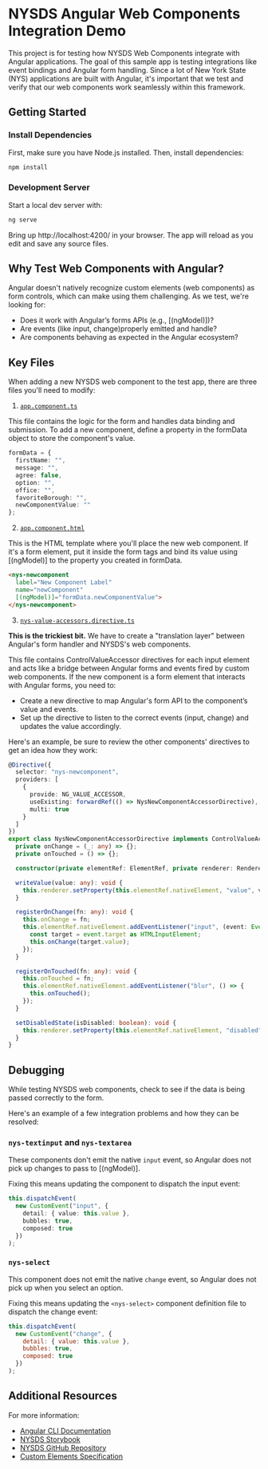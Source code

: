 # NYSDS Angular Web Components Integration Demo

This project is for testing how NYSDS Web Components integrate with Angular applications. The goal of this sample app is testing integrations like event bindings and Angular form handling. Since a lot of New York State (NYS) applications are built with Angular, it's important that we test and verify that our web components work seamlessly within this framework. 

## Getting Started

### Install Dependencies

First, make sure you have Node.js installed. Then, install dependencies:

``` bash
npm install
```

### Development Server

Start a local dev server with:

``` bash
ng serve
```

Bring up http://localhost:4200/ in your browser. The app will reload as you edit and save any source files.

## Why Test Web Components with Angular?

Angular doesn't natively recognize custom elements (web components) as form controls, which can make using them challenging. As we test, we're looking for:

- Does it work with Angular’s forms APIs (e.g., [(ngModel)])?
- Are events (like input, change)properly emitted and handle?
- Are components behaving as expected in the Angular ecosystem?

## Key Files 

When adding a new NYSDS web component to the test app, there are three files you'll need to modify:

1. [`app.component.ts`](https://github.com/ITS-HCD/nysds-angular-webcomponents-demo/blob/main/src/app/app.component.ts)

This file contains the logic for the form and handles data binding and submission. To add a new component, define a property in the formData object to store the component's value.

``` typescript
formData = {
  firstName: "",
  message: "",
  agree: false,
  option: "",
  office: "",
  favoriteBorough: "",
  newComponentValue: ""
};
```

2. [`app.component.html`](https://github.com/ITS-HCD/nysds-angular-webcomponents-demo/blob/main/src/app/app.component.html)

This is the HTML template where you'll place the new web component. If it's a form element, put it inside the form tags and bind its value using [(ngModel)] to the property you created in formData.

``` html
<nys-newcomponent
  label="New Component Label"
  name="newComponent"
  [(ngModel)]="formData.newComponentValue">
</nys-newcomponent>
```

3. [`nys-value-accessors.directive.ts`](https://github.com/ITS-HCD/nysds-angular-webcomponents-demo/blob/main/src/app/nys-value-accessors.directive.ts)

**This is the trickiest bit.** We have to create a "translation layer" between Angular's form handler and NYSDS's web components.

This file contains ControlValueAccessor directives for each input element and acts like a bridge between Angular forms and events fired by custom web components. If the new component is a form element that interacts with Angular forms, you need to:

- Create a new directive to map Angular's form API to the component’s value and events.
- Set up the directive to listen to the correct events (input, change) and updates the value accordingly.

Here's an example, be sure to review the other components' directives to get an idea how they work:

``` typescript
@Directive({
  selector: "nys-newcomponent",
  providers: [
    {
      provide: NG_VALUE_ACCESSOR,
      useExisting: forwardRef(() => NysNewComponentAccessorDirective),
      multi: true
    }
  ]
})
export class NysNewComponentAccessorDirective implements ControlValueAccessor {
  private onChange = (_: any) => {};
  private onTouched = () => {};

  constructor(private elementRef: ElementRef, private renderer: Renderer2) {}

  writeValue(value: any): void {
    this.renderer.setProperty(this.elementRef.nativeElement, "value", value);
  }

  registerOnChange(fn: any): void {
    this.onChange = fn;
    this.elementRef.nativeElement.addEventListener("input", (event: Event) => {
      const target = event.target as HTMLInputElement;
      this.onChange(target.value);
    });
  }

  registerOnTouched(fn: any): void {
    this.onTouched = fn;
    this.elementRef.nativeElement.addEventListener("blur", () => {
      this.onTouched();
    });
  }

  setDisabledState(isDisabled: boolean): void {
    this.renderer.setProperty(this.elementRef.nativeElement, "disabled", isDisabled);
  }
}
```

## Debugging

While testing NYSDS web components, check to see if the data is being passed correctly to the form.

Here's an example of a few integration problems and how they can be resolved:

### `nys-textinput` and `nys-textarea`

These components don't emit the native `input` event, so Angular does not pick up changes to pass to [(ngModel)].

Fixing this means updating the component to dispatch the input event:

``` typescript
this.dispatchEvent(
  new CustomEvent("input", {
    detail: { value: this.value },
    bubbles: true,
    composed: true
  })
);
```

### `nys-select`

This component does not emit the native `change` event, so Angular does not pick up when you select an option.

Fixing this means updating the `<nys-select>` component definition file to dispatch the change event:

``` javascript
this.dispatchEvent(
  new CustomEvent("change", {
    detail: { value: this.value },
    bubbles: true,
    composed: true
  })
);
```

## Additional Resources

For more information:

- [Angular CLI Documentation](https://angular.dev/tools/cli)
- [NYSDS Storybook](https://its-hcd.github.io/nysds/?path=/docs/about--docs)
- [NYSDS GitHub Repository](https://its-hcd.github.com/nysds)
- [Custom Elements Specification](https://developer.mozilla.org/en-US/docs/Web/Web_Components/Using_custom_elements)
